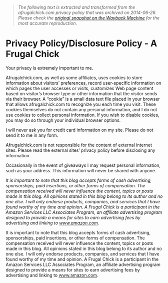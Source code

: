 > *The following text is extracted and transformed from the afrugalchick.com privacy policy that was archived on 2014-06-26. Please check the [original snapshot on the Wayback Machine](https://web.archive.org/web/20140626174045id_/http%3A//www.afrugalchick.com/privacy-policy) for the most accurate reproduction.*

# Privacy Policy/Disclosure Policy - A Frugal Chick

Your privacy is extremely important to me.

Afrugalchick.com, as well as some affiliates, uses cookies to store information about visitors’ preferences, record user-specific information on which pages the user accesses or visits, customizes Web page content based on visitor’s browser type or other information that the visitor sends via their browser. A “cookie” is a small data text file placed in your browser that allows afrugalchick.com to recognize you each time you visit. These cookies themselves do not contain any personal information, and I do not use cookies to collect personal information. If you wish to disable cookies, you may do so through your individual browser options.

I will never ask you for credit card information on my site. Please do not send it to me in any form.

Afrugalchick.com is not responsible for the content of external internet sites. Please read the external sites’ privacy policy before disclosing any information.

Occasionally in the event of giveaways I may request personal information, such as your address. This information will never be shared with anyone.

_It is important to note that this blog accepts forms of cash advertising, sponsorships, paid insertions, or other forms of compensation. The compensation received will never influence the content, topics or posts made in this blog. All opinions stated in this blog belong to its author and no one else. I will only endorse products, companies, and services that I have found worthy of my time and opinion. A Frugal Chick is a participant in the Amazon Services LLC Associates Program, an affiliate advertising program designed to provide a means for sites to earn advertising fees by advertising and linking to www.amazon.com._

It is important to note that this blog accepts forms of cash advertising, sponsorships, paid insertions, or other forms of compensation. The compensation received will never influence the content, topics or posts made in this blog. All opinions stated in this blog belong to its author and no one else. I will only endorse products, companies, and services that I have found worthy of my time and opinion. A Frugal Chick is a participant in the Amazon Services LLC Associates Program, an affiliate advertising program designed to provide a means for sites to earn advertising fees by advertising and linking to www.amazon.com. 

